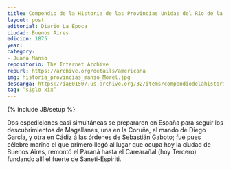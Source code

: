 ```yaml
---
title: Compendio de la Historia de las Provincias Unidas del Río de la Plata
layout: post
editorial: Diario La Época
ciudad: Buenos Aires
edicion: 1875
year:
category:
- Juana Manso
repositorio: The Internet Archive
repurl: https://archive.org/details/americana
img: historia_provincias_manso_Morel.jpg
descarga: https://ia601507.us.archive.org/32/items/compendiodelahistoriadelasprovincias-juanamanso/compendiodelahistoriadelasprovincias-juanamanso.pdf
tag: “siglo xix”
---
```

{% include JB/setup %}

Dos espediciones casi simultáneas se prepararon en España para seguir los descubrimientos de Magallanes, una en la Coruña, al mando de Diego García, y otra en Cádiz á las órdenes de Sebastián Gaboto; fué pues célebre marino el que primero llegó al lugar que ocupa hoy la ciudad de Buenos Aires, remontó el Paraná hasta el Carearañal (hoy Tercero) fundando allí el fuerte de Saneti-Espiriti.
